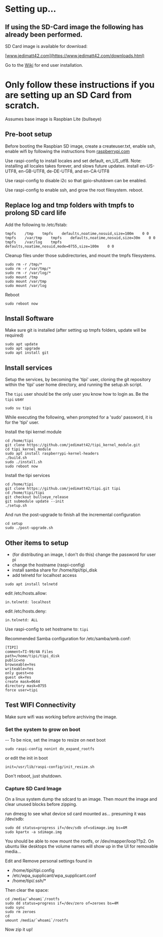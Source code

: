 # Setting up...

## If using the SD-Card image the following has already been performed.

SD Card image is available for download: 

[www.jedimatt42.com](https://www.jedimatt42.com/downloads.html)

Go to the [Wiki](https://github.com/jedimatt42/tipi/wiki) for end user installation.

# Only follow these instructions if you are setting up an SD Card from scratch.

Assumes base image is Raspbian Lite (bullseye)

## Pre-boot setup

Before booting the Raspbian SD image, create a createuser.txt, enable ssh, enable wifi by
following the instructions from [raspberrypi.com](https://raspberrypi.com/documentation/computers/configuration.html#setting-up-a-headless-raspberry-pi)

Use raspi-config to install locales and set default, en_US_utf8.
Note: installing all locales takes forever, and slows future updates.
install en-US-UTF8, en-GB-UTF8, de-DE-UTF8, and en-CA-UTF8

Use raspi-config to disable i2c so that gpio-shutdown can be enabled.

Use raspi-config to enable ssh, and grow the root filesystem.
reboot.

## Replace log and tmp folders with tmpfs to prolong SD card life

Add the following to /etc/fstab:

```
tmpfs    /tmp    tmpfs    defaults,noatime,nosuid,size=100m    0 0
tmpfs    /var/tmp    tmpfs    defaults,noatime,nosuid,size=30m    0 0
tmpfs    /var/log    tmpfs    defaults,noatime,nosuid,mode=0755,size=100m    0 0
```

Cleanup files under those subdirectories, and mount the tmpfs filesystems.

```
sudo rm -r /tmp/*
sudo rm -r /var/tmp/*
sudo rm -r /var/log/*
sudo mount /tmp
sudo mount /var/tmp
sudo mount /var/log
```

Reboot

```
sudo reboot now
```


## Install Software

Make sure git is installed (after setting up tmpfs folders, update will be required)

```
sudo apt update
sudo apt upgrade
sudo apt install git
```

## Install services

Setup the services, by becoming the 'tipi' user, cloning the git repository 
within the 'tipi' user home directory, and running the setup.sh script.

The `tipi` user should be the only user you know how to login as. Be the `tipi` user

```
sudo su tipi
```

While executing the following, when prompted for a 'sudo' password, it 
is for the 'tipi' user.

Install the tipi kernel module

```
cd /home/tipi
git clone https://github.com/jedimatt42/tipi_kernel_module.git
cd tipi_kernel_module
sudo apt install raspberrypi-kernel-headers
./build.sh
sudo ./install.sh
sudo reboot now
```

Install the tipi services

```
cd /home/tipi
git clone https://github.com/jedimatt42/tipi.git tipi
cd /home/tipi/tipi
git checkout bullseye_release
git submodule update --init
./setup.sh
```

And run the post-upgrade to finish all the incremental configuration

```
cd setup
sudo ./post-upgrade.sh
```

## Other items to setup

* (for distributing an image, I don't do this) change the password for user pi
* change the hostname (raspi-config)
* install samba share for /home/tipi/tipi_disk
* add telnetd for localhost access

```
sudo apt install telnetd
```

   edit /etc/hosts.allow: 

```
in.telnetd: localhost
```

   edit /etc/hosts.deny: 

```
in.telnetd: ALL
```


Use raspi-config to set hostname to: `tipi`

Recommended Samba configuration for /etc/samba/smb.conf:

```
[TIPI]
comment=TI-99/4A Files
path=/home/tipi/tipi_disk
public=no
browseable=Yes
writeable=Yes
only guest=no
guest ok=Yes
create mask=0644
directory mask=0755
force user=tipi
```

## Test WIFI Connectivity

Make sure wifi was working before archiving the image. 

### Set the system to grow on boot

-- To be nice, set the image to resize on next boot 
```
sudo raspi-config nonint do_expand_rootfs
```

or edit the init in boot
```
init=/usr/lib/raspi-config/init_resize.sh
```

Don't reboot, just shutdown.

### Capture SD Card Image

On a linux system dump the sdcard to an image. Then mount the image and clear unused blocks before zipping.

run dmesg to see what device sd card mounted as... presuming it was /dev/sdb:

```
sudo dd status=progress if=/dev/sdb of=sdimage.img bs=4M
sudo kpartx -a sdimage.img
```

You should be able to now mount the rootfs, or /dev/mapper/loop??p2.  On ubuntu like desktops the volume names will show up in the UI for removable media... 

Edit and Remove personal settings found in
- /home/tipi/tipi.config
- /etc/wpa_supplicant/wpa_supplicant.conf
- /home/tipi/.ssh/*

Then clear the space:

```
cd /media/`whoami`/rootfs
sudo dd status=progress if=/dev/zero of=zeroes bs=4M
sudo sync
sudo rm zeroes
cd
umount /media/`whoami`/rootfs
```

Now zip it up!
